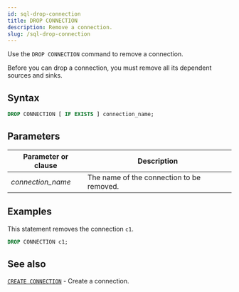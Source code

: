 ```yaml
---
id: sql-drop-connection
title: DROP CONNECTION
description: Remove a connection.
slug: /sql-drop-connection
---
```

<head>
  <link rel="canonical" href="https://docs.risingwave.com/docs/current/sql-drop-connection/" />
</head>

Use the `DROP CONNECTION` command to remove a connection.

Before you can drop a connection, you must remove all its dependent sources and sinks.

## Syntax

```sql
DROP CONNECTION [ IF EXISTS ] connection_name;
```

## Parameters

|Parameter or clause            | Description           |
|-------------------------------|-----------------------|
|*connection_name*              |The name of the connection to be removed.|

## Examples

This statement removes the connection `c1`.

```sql
DROP CONNECTION c1;
```

## See also

[`CREATE CONNECTION`](sql-create-connection.md) - Create a connection.
